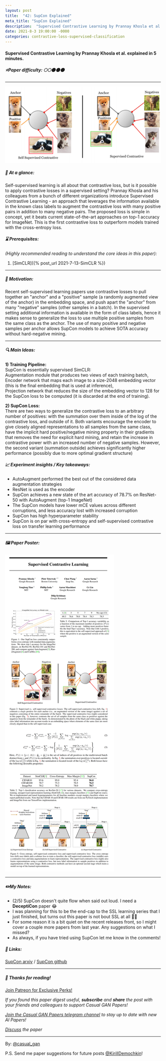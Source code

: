 ```yaml
---
layout: post
title:  "42: SupCon Explained"
meta_title: "SupCon Explained"
description:  "Supervised Contrastive Learning by Prannay Khosla et al. explained in 5 minutes."
date: 2021-8-3 19:00:00 -0000
categories: contrastive-loss-supervised-classification
---
```


#### Supervised Contrastive Learning by Prannay Khosla et al. explained in 5 minutes.

##### ⭐️Paper difficulty: 🌕🌕🌑🌑🌑

***

![Supervised Contrastive Learning Data Samples](/assets/images/supcon_teaser.png "SupCon teaser")

##### 🎯 At a glance:

Self-supervised learning is all about that contrastive loss, but is it possible to apply contrastive losses in a supervised setting? Prannay Khosla and his colleagues from a bunch of different organizations introduce Supervised Contrastive Learning - an approach that leverages the information available in the known class labels to augment the contrastive loss with many positive pairs in addition to many negative pairs. The proposed loss is simple in concept, yet it beats current state-of-the-art approaches on top-1 accuracy for ImageNet. This is the first contrastive loss to outperform models trained with the cross-entropy loss.

##### ⌛️ Prerequisites:

*(Highly recommended reading to understand the core ideas in this paper):*  
1) [SimCLR]({% post_url 2021-7-13-SimCLR %})

***

##### 🚀 Motivation:
Recent self-supervised learning papers use contrastive losses to pull together an "anchor" and a "positive" sample (a randomly augmented view of the anchor) in the embedding space, and push apart the "anchor" from many "negative" samples (other samples in a batch). In the supervised setting additional information is available in the form of class labels, hence it makes sense to generalize the loss to use multiple positive samples from the same class as the anchor. The use of many positive and negative samples per anchor allows SupCon models to achieve SOTA accuracy without hard-negative mining.

***

##### 🔍 Main Ideas:
**1) Training Pipeline:**  
SupCon is essentially supervised SimCLR:  
Augmentation module that produces two views of each training batch,  
Encoder network that maps each image to a size-2048 embedding vector (this is the final embedding that is used at inference),  
Projection network that reduces the size of the embedding vector to 128 for the SupCon loss to be computed (it is discarded at the end of training).

**2) SupCon Loss:**  
There are two ways to generalize the contrastive loss to an arbitrary number of positives: with the summation over them inside of the log of the contrastive loss, and outside of it. Both variants encourage  the encoder to give closely aligned representations to all samples from the same class, have the implicit hard positive/negative mining property in their gradients that removes the need for explicit hard mining, and retain the increase in contrastive power with an increased number of negative samples. However, the second variant (summation outside) achieves significantly higher performance (possibly due to more optimal gradient structure)

##### 📈 Experiment insights / Key takeaways:

- AutoAugment performed the best out of the considered data augmentation strategies
- ResNet is used as the encoder
- SupCon achieves a new state of the art accuracy of 78.7% on ResNet-50 with AutoAugment (top-1 ImageNet)
- The SupCon models have lower mCE values across different corruptions, and less accuracy lost with increased corruption
- SupCon has high hyperparameter stability
- SupCon is on par with cross-entropy and self-supervised contrastive loss on transfer learning performance

***

##### 🖼️ Paper Poster:

![Supervised Contrastive Learning paper poster](/assets/images/supcon.png "SupCon Paper Poster")

***

##### ✏️My Notes:

- (2/5) SupCon doesn't quite flow when said out loud. I need a **DeceptiCon** paper 😂
- I was planning for this to be the end-cap to the SSL learning series that I just finished, but turns out this paper is not bout SSL at all 💁‍♂️
- For some reason it is a bit quiet on the recent releases front, so I might cover a couple more papers from last year. Any suggestions on what I missed?
- As always, if you have tried using SupCon let me know in the comments!

##### 🔗 Links:
[SupCon arxiv](https://arxiv.org/pdf/2004.11362.pdf) / [SupCon github](https://github.com/HobbitLong/SupContrast)

***

##### 👋 Thanks for reading!

<a href="https://www.patreon.com/bePatron?u=53448948" data-patreon-widget-type="become-patron-button">Join Patreon for Exclusive Perks!</a><script async src="https://c6.patreon.com/becomePatronButton.bundle.js"></script>

*If you found this paper digest useful, **subscribe** and **share** the post with your friends and colleagues to support Casual GAN Papers!*

*[Join the Casual GAN Papers telegram channel](https://t.me/joinchat/KeutnzlvetRkZGZi) to stay up to date with new AI Papers!*

*[Discuss](https://t.me/casual_gans_chat) the paper*

***

By: [@casual_gan](https://t.me/joinchat/KeutnzlvetRkZGZi)

P.S. Send me paper suggestions for future posts
[@KirillDemochkin](mailto:kdemochkin@gmail.com)!
